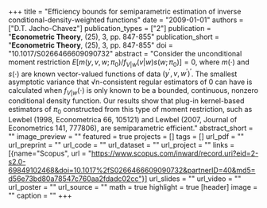 +++
title = "Efficiency bounds for semiparametric estimation of inverse conditional-density-weighted functions"
date = "2009-01-01"
authors = ["D.T. Jacho-Chavez"]
publication_types = ["2"]
publication = "**Econometric Theory**, (25), 3, pp. 847-855"
publication_short = "**Econometric Theory**, (25), 3, pp. 847-855"
doi = "10.1017/S0266466609090732"
abstract = "Consider the unconditional moment restriction $E[m(y,v,w;\pi_0)/f_{V|w} (v|w) s(w;\pi_0)] = 0$, where $m(\cdot)$ and $s(\cdot)$ are known vector-valued functions of data $(y^\prime,v,w^\prime)^\prime$. The smallest asymptotic variance that √n-consistent regular estimators of 0 can have is calculated when $f_{V|w}(\cdot)$ is only known to be a bounded, continuous, nonzero conditional density function. Our results show that plug-in kernel-based estimators of $\pi_0$ constructed from this type of moment restriction, such as Lewbel (1998, Econometrica 66, 105121) and Lewbel (2007, Journal of Econometrics 141, 777806), are semiparametric efficient."
abstract_short = ""
image_preview = ""
featured = true
projects = []
tags = []
url_pdf = ""
url_preprint = ""
url_code = ""
url_dataset = ""
url_project = ""
links = [{name="Scopus", url = "https://www.scopus.com/inward/record.uri?eid=2-s2.0-69849102468&doi=10.1017%2fS0266466609090732&partnerID=40&md5=d56e73bd80a78547c760aa2fdadc02cc"}]
url_slides = ""
url_video = ""
url_poster = ""
url_source = ""
math = true
highlight = true
[header]
image = ""
caption = ""
+++
